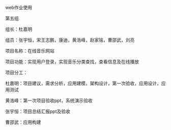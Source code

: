 web作业使用

第五组

组长：杜嘉明

组员：张宇恒，宋王志鹏，康迪，黄浩峰，赵家铭，曹邵武，刘亮

项目名称：在线音乐网站

项目功能：实现用户登录，实现音乐分类查找，查看信息及在线播放

项目分工：

杜嘉明：项目建议，需求分析，应用建模，架构设计，第一次验收，应用设计，应用测试

黄浩峰：第一次项目验收ppt，系统演示验收

张宇恒：项目总结汇报ppt及验收

曹邵武：应用构建
